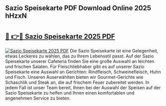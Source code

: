 ## Sazio Speisekarte PDF Download Online 2025 hHzxN

# <h2><a href="http://gccagf.nevu.top/?p=Sazio+Speisekarte">🔗 👉🔴 Sazio Speisekarte 2025 PDF</a></h2>

[![Sazio Speisekarte 2025 PDF](https://i.imgur.com/dBaPXMq.png)](http://gccagf.nevu.top/?p=Sazio+Speisekarte)
Die Sazio Speisekarte ist eine Gelegenheit, etwas Leckeres zu wählen, das zu Ihrem Lebensstil passt. Auf der Sazio Speisekarte unserer Cafeteria finden Sie eine große Auswahl an leichten und frischen Salaten. Für Fleischliebhaber gibt es auf unserer Sazio Speisekarte eine Auswahl an Gerichten: Rindfleisch, Schweinefleisch, Huhn und Fisch. Unseren Auserwählten bieten wir Gourmet-Gerichte wie Schaschlik und Steak an, die auf frischem Feuer zubereitet werden. In jedem Fall ist unser Team bereit, Ihnen bei der Auswahl der Speisen auf der Sazio Speisekarte zu helfen und Ihnen einen komfortablen und angenehmen Service zu bieten.

